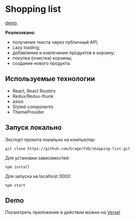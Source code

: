 # Shopping list

[demo](https://shopping-list-rho-wheat.vercel.app/).

**Реализовано:**

- получение текста через публичный API;
- Lazy loading;
- добавление и извлечение продуктов в корзину;
- покупка (очистка) корзины;
- создание нового продукта.<br>

## Используемые технологии

- React, React Routers
- Redux/Redux-thunk
- axios
- Styled-components
- ThemeProvider

## Запуск локально

Экспорт проекта локально на компьютер:

```
git clone https://github.com/GragertVD/shopping-list.git
```

Для установки зависимостей:

```
npm install
```

Для запуска на localhost:3000:

```
npm start
```

## Demo

Посмотреть приложение в действии можно на [Versel](https://shopping-list-rho-wheat.vercel.app/)
